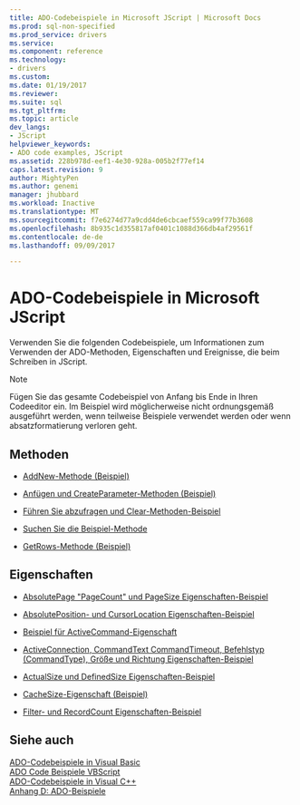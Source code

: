 ```yaml
---
title: ADO-Codebeispiele in Microsoft JScript | Microsoft Docs
ms.prod: sql-non-specified
ms.prod_service: drivers
ms.service: 
ms.component: reference
ms.technology:
- drivers
ms.custom: 
ms.date: 01/19/2017
ms.reviewer: 
ms.suite: sql
ms.tgt_pltfrm: 
ms.topic: article
dev_langs:
- JScript
helpviewer_keywords:
- ADO code examples, JScript
ms.assetid: 228b978d-eef1-4e30-928a-005b2f77ef14
caps.latest.revision: 9
author: MightyPen
ms.author: genemi
manager: jhubbard
ms.workload: Inactive
ms.translationtype: MT
ms.sourcegitcommit: f7e6274d77a9cdd4de6cbcaef559ca99f77b3608
ms.openlocfilehash: 8b935c1d355817af0401c1088d366db4af29561f
ms.contentlocale: de-de
ms.lasthandoff: 09/09/2017

---
```

# <a name="ado-code-examples-in-microsoft-jscript"></a>ADO-Codebeispiele in Microsoft JScript
Verwenden Sie die folgenden Codebeispiele, um Informationen zum Verwenden der ADO-Methoden, Eigenschaften und Ereignisse, die beim Schreiben in JScript.  
  
> [!NOTE]
>  Fügen Sie das gesamte Codebeispiel von Anfang bis Ende in Ihren Codeeditor ein. Im Beispiel wird möglicherweise nicht ordnungsgemäß ausgeführt werden, wenn teilweise Beispiele verwendet werden oder wenn absatzformatierung verloren geht.  
  
## <a name="methods"></a>Methoden  
  
-   [AddNew-Methode (Beispiel)](../../../ado/reference/ado-api/addnew-method-example-jscript.md)  
  
-   [Anfügen und CreateParameter-Methoden (Beispiel)](../../../ado/reference/ado-api/append-and-createparameter-methods-example-jscript.md)  
  
-   [Führen Sie abzufragen und Clear-Methoden-Beispiel](../../../ado/reference/ado-api/execute-requery-and-clear-methods-example-jscript.md)  
  
-   [Suchen Sie die Beispiel-Methode](../../../ado/reference/ado-api/find-method-example-jscript.md)  
  
-   [GetRows-Methode (Beispiel)](../../../ado/reference/ado-api/getrows-method-example-vb.md)  
  
## <a name="properties"></a>Eigenschaften  
  
-   [AbsolutePage "PageCount" und PageSize Eigenschaften-Beispiel](../../../ado/reference/ado-api/absolutepage-pagecount-and-pagesize-properties-example-jscript.md)  
  
-   [AbsolutePosition- und CursorLocation Eigenschaften-Beispiel](../../../ado/reference/ado-api/absoluteposition-and-cursorlocation-properties-example-jscript.md)  
  
-   [Beispiel für ActiveCommand-Eigenschaft](../../../ado/reference/ado-api/activecommand-property-example-jscript.md)  
  
-   [ActiveConnection, CommandText CommandTimeout, Befehlstyp (CommandType), Größe und Richtung Eigenschaften-Beispiel](../../../ado/reference/ado-api/activeconnection-commandtext-timeout-type-size-example-jscript.md)  
  
-   [ActualSize und DefinedSize Eigenschaften-Beispiel](../../../ado/reference/ado-api/actualsize-and-definedsize-properties-example-jscript.md)  
  
-   [CacheSize-Eigenschaft (Beispiel)](../../../ado/reference/ado-api/cachesize-property-example-jscript.md)  
  
-   [Filter- und RecordCount Eigenschaften-Beispiel](../../../ado/reference/ado-api/filter-and-recordcount-properties-example-jscript.md)  
  
## <a name="see-also"></a>Siehe auch  
 [ADO-Codebeispiele in Visual Basic](../../../ado/reference/ado-api/ado-code-examples-in-visual-basic.md)   
 [ADO Code Beispiele VBScript](../../../ado/reference/ado-api/ado-code-examples-vbscript.md)   
 [ADO-Codebeispiele in Visual C++](../../../ado/reference/ado-api/ado-code-examples-in-visual-c.md)   
 [Anhang D: ADO-Beispiele](../../../ado/guide/appendixes/appendix-d-ado-samples.md)

